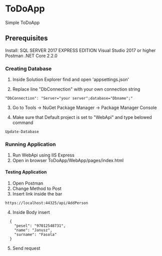 # ToDoApp
Simple ToDoApp

## Prerequisites
Install:
SQL SERVER 2017 EXPRESS EDITION
Visual Studio 2017 or higher
Postman
.NET Core 2.2.0

### Creating Database

1. Inside Solution Explorer find and open 'appsettings.json'

2. Replace line "DbConnection" with your own connection string 
```
"DbConnection": "Server="your server";database="Dbname";"
```
3. Go to Tools -> NuGet Package Manager -> Package Manager Console

4. Make sure that Default project is set to "WebApi" and type belowed command 
```
Update-Database
```
### Running Application
1. Run WebApi using IIS Express
2. Open in browser ToDoApp/WebApp/pages/index.html

#### Testing Application
1. Open Postman
2. Change Method to Post
3. Insert link inside the bar
```
https://localhost:44325/api/AddPerson
```
4. Inside Body insert
```
  {
    "pesel": "97012548731",
    "name": "Janusz",
    "surname": "Fasola"
  }
```
5. Send request
